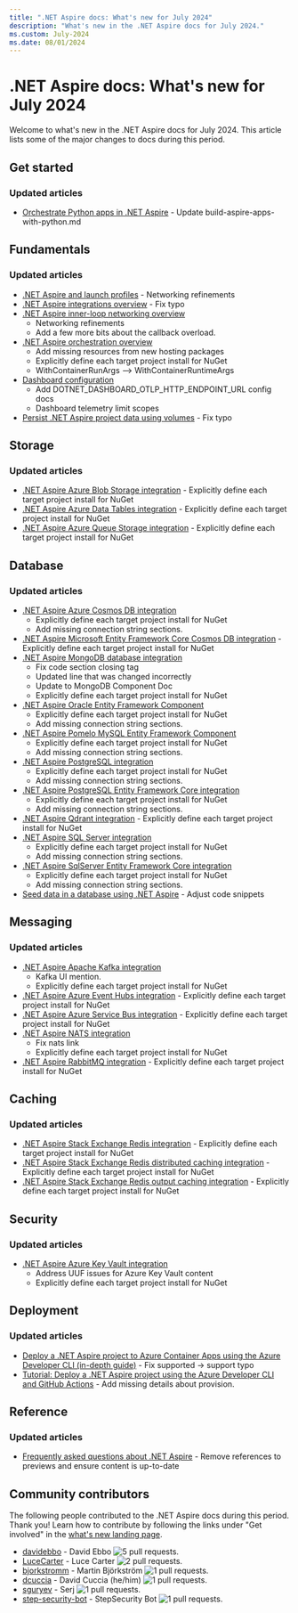 ```yaml
---
title: ".NET Aspire docs: What's new for July 2024"
description: "What's new in the .NET Aspire docs for July 2024."
ms.custom: July-2024
ms.date: 08/01/2024
---
```


# .NET Aspire docs: What's new for July 2024

Welcome to what's new in the .NET Aspire docs for July 2024. This article lists some of the major changes to docs during this period.

## Get started

### Updated articles

- [Orchestrate Python apps in .NET Aspire](../get-started/build-aspire-apps-with-python.md) - Update build-aspire-apps-with-python.md

## Fundamentals

### Updated articles

- [.NET Aspire and launch profiles](../fundamentals/launch-profiles.md) - Networking refinements
- [.NET Aspire integrations overview](../fundamentals/integrations-overview.md) - Fix typo
- [.NET Aspire inner-loop networking overview](../fundamentals/networking-overview.md)
  - Networking refinements
  - Add a few more bits about the callback overload.
- [.NET Aspire orchestration overview](../fundamentals/app-host-overview.md)
  - Add missing resources from new hosting packages
  - Explicitly define each target project install for NuGet
  - WithContainerRunArgs --> WithContainerRuntimeArgs
- [Dashboard configuration](../fundamentals/dashboard/configuration.md)
  - Add DOTNET_DASHBOARD_OTLP_HTTP_ENDPOINT_URL config docs
  - Dashboard telemetry limit scopes
- [Persist .NET Aspire project data using volumes](../fundamentals/persist-data-volumes.md) - Fix typo

## Storage

### Updated articles

- [.NET Aspire Azure Blob Storage integration](../storage/azure-storage-blobs-integration.md) - Explicitly define each target project install for NuGet
- [.NET Aspire Azure Data Tables integration](../storage/azure-storage-tables-integration.md) - Explicitly define each target project install for NuGet
- [.NET Aspire Azure Queue Storage integration](../storage/azure-storage-queues-integration.md) - Explicitly define each target project install for NuGet

## Database

### Updated articles

- [.NET Aspire Azure Cosmos DB integration](../database/azure-cosmos-db-integration.md)
  - Explicitly define each target project install for NuGet
  - Add missing connection string sections.
- [.NET Aspire Microsoft Entity Framework Core Cosmos DB integration](../database/azure-cosmos-db-entity-framework-integration.md) - Explicitly define each target project install for NuGet
- [.NET Aspire MongoDB database integration](../database/mongodb-integration.md)
  - Fix code section closing tag
  - Updated line that was changed incorrectly
  - Update to MongoDB Component Doc
  - Explicitly define each target project install for NuGet
- [.NET Aspire Oracle Entity Framework Component](../database/oracle-entity-framework-integration.md)
  - Explicitly define each target project install for NuGet
  - Add missing connection string sections.
- [.NET Aspire Pomelo MySQL Entity Framework Component](../database/mysql-entity-framework-integration.md)
  - Explicitly define each target project install for NuGet
  - Add missing connection string sections.
- [.NET Aspire PostgreSQL integration](../database/postgresql-integration.md)
  - Explicitly define each target project install for NuGet
  - Add missing connection string sections.
- [.NET Aspire PostgreSQL Entity Framework Core integration](../database/postgresql-entity-framework-integration.md)
  - Explicitly define each target project install for NuGet
  - Add missing connection string sections.
- [.NET Aspire Qdrant integration](../database/qdrant-integration.md) - Explicitly define each target project install for NuGet
- [.NET Aspire SQL Server integration](../database/sql-server-integration.md)
  - Explicitly define each target project install for NuGet
  - Add missing connection string sections.
- [.NET Aspire SqlServer Entity Framework Core integration](../database/sql-server-entity-framework-integration.md)
  - Explicitly define each target project install for NuGet
  - Add missing connection string sections.
- [Seed data in a database using .NET Aspire](../database/seed-database-data.md) - Adjust code snippets

## Messaging

### Updated articles

- [.NET Aspire Apache Kafka integration](../messaging/kafka-integration.md)
  - Kafka UI mention.
  - Explicitly define each target project install for NuGet
- [.NET Aspire Azure Event Hubs integration](../messaging/azure-event-hubs-integration.md) - Explicitly define each target project install for NuGet
- [.NET Aspire Azure Service Bus integration](../messaging/azure-service-bus-integration.md) - Explicitly define each target project install for NuGet
- [.NET Aspire NATS integration](../messaging/nats-integration.md)
  - Fix nats link
  - Explicitly define each target project install for NuGet
- [.NET Aspire RabbitMQ integration](../messaging/rabbitmq-client-integration.md) - Explicitly define each target project install for NuGet

## Caching

### Updated articles

- [.NET Aspire Stack Exchange Redis integration](../caching/stackexchange-redis-integration.md) - Explicitly define each target project install for NuGet
- [.NET Aspire Stack Exchange Redis distributed caching integration](../caching/stackexchange-redis-distributed-caching-integration.md) - Explicitly define each target project install for NuGet
- [.NET Aspire Stack Exchange Redis output caching integration](../caching/stackexchange-redis-output-caching-integration.md) - Explicitly define each target project install for NuGet

## Security

### Updated articles

- [.NET Aspire Azure Key Vault integration](../security/azure-security-key-vault-integration.md)
  - Address UUF issues for Azure Key Vault content
  - Explicitly define each target project install for NuGet

## Deployment

### Updated articles

- [Deploy a .NET Aspire project to Azure Container Apps using the Azure Developer CLI (in-depth guide)](../deployment/azure/aca-deployment-azd-in-depth.md) - Fix supported -> support typo
- [Tutorial: Deploy a .NET Aspire project using the Azure Developer CLI and GitHub Actions](../deployment/azure/aca-deployment-github-actions.md) - Add missing details about provision.

## Reference

### Updated articles

- [Frequently asked questions about .NET Aspire](../reference/aspire-faq.yml) - Remove references to previews and ensure content is up-to-date

## Community contributors

The following people contributed to the .NET Aspire docs during this period. Thank you! Learn how to contribute by following the links under "Get involved" in the [what's new landing page](index.yml).

- [davidebbo](https://github.com/davidebbo) - David Ebbo ![5 pull requests.](https://img.shields.io/badge/Merged%20Pull%20Requests-5-green)
- [LuceCarter](https://github.com/LuceCarter) - Luce Carter ![2 pull requests.](https://img.shields.io/badge/Merged%20Pull%20Requests-2-green)
- [bjorkstromm](https://github.com/bjorkstromm) - Martin Björkström ![1 pull requests.](https://img.shields.io/badge/Merged%20Pull%20Requests-1-green)
- [dcuccia](https://github.com/dcuccia) - David Cuccia (he/him) ![1 pull requests.](https://img.shields.io/badge/Merged%20Pull%20Requests-1-green)
- [sguryev](https://github.com/sguryev) - Serj ![1 pull requests.](https://img.shields.io/badge/Merged%20Pull%20Requests-1-green)
- [step-security-bot](https://github.com/step-security-bot) - StepSecurity Bot ![1 pull requests.](https://img.shields.io/badge/Merged%20Pull%20Requests-1-green)

